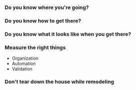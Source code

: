 ### Do you know where you're going?



### Do you know how to get there?



### Do you know what it looks like when you get there?



### Measure the right things
* Organization
* Automation
* Validation



### Don't tear down the house while remodeling



###
